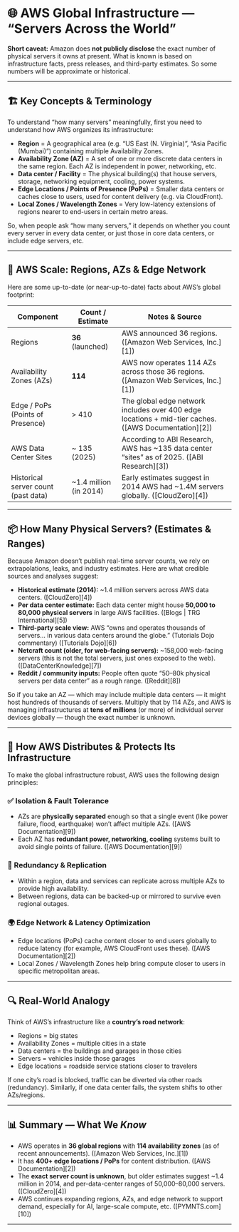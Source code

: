 

# 🌐 AWS Global Infrastructure — “Servers Across the World”

**Short caveat:**
Amazon does **not publicly disclose** the exact number of physical servers it owns at present. What is known is based on infrastructure facts, press releases, and third-party estimates. So some numbers will be approximate or historical.

---

## 🏗️ Key Concepts & Terminology

To understand “how many servers” meaningfully, first you need to understand how AWS organizes its infrastructure:

* **Region** = A geographical area (e.g. “US East (N. Virginia)”, “Asia Pacific (Mumbai)”) containing multiple Availability Zones.
* **Availability Zone (AZ)** = A set of one or more discrete data centers in the same region. Each AZ is independent in power, networking, etc.
* **Data center / Facility** = The physical building(s) that house servers, storage, networking equipment, cooling, power systems.
* **Edge Locations / Points of Presence (PoPs)** = Smaller data centers or caches close to users, used for content delivery (e.g. via CloudFront).
* **Local Zones / Wavelength Zones** = Very low-latency extensions of regions nearer to end-users in certain metro areas.

So, when people ask “how many servers,” it depends on whether you count every server in every data center, or just those in core data centers, or include edge servers, etc.

---

## 📍 AWS Scale: Regions, AZs & Edge Network

Here are some up-to-date (or near-up-to-date) facts about AWS’s global footprint:

| Component                           | Count / Estimate       | Notes & Source                                                                                       |
| ----------------------------------- | ---------------------- | ---------------------------------------------------------------------------------------------------- |
| Regions                             | **36** (launched)      | AWS announced 36 regions. ([Amazon Web Services, Inc.][1])                                           |
| Availability Zones (AZs)            | **114**                | AWS now operates 114 AZs across those 36 regions. ([Amazon Web Services, Inc.][1])                   |
| Edge / PoPs (Points of Presence)    | > 410                  | The global edge network includes over 400 edge locations + mid-tier caches. ([AWS Documentation][2]) |
| AWS Data Center Sites               | ~ 135 (2025)           | According to ABI Research, AWS has ~135 data center “sites” as of 2025. ([ABI Research][3])          |
| Historical server count (past data) | ~1.4 million (in 2014) | Early estimates suggest in 2014 AWS had ~1.4M servers globally. ([CloudZero][4])                     |

---

## 📦 How Many Physical Servers? (Estimates & Ranges)

Because Amazon doesn’t publish real-time server counts, we rely on extrapolations, leaks, and industry estimates. Here are what credible sources and analyses suggest:

* **Historical estimate (2014):** ~1.4 million servers across AWS data centers. ([CloudZero][4])
* **Per data center estimate:** Each data center might house **50,000 to 80,000 physical servers** in large AWS facilities. ([Blogs | TRG International][5])
* **Third-party scale view:** AWS “owns and operates thousands of servers… in various data centers around the globe.” (Tutorials Dojo commentary) ([Tutorials Dojo][6])
* **Netcraft count (older, for web-facing servers):** ~158,000 web-facing servers (this is not the total servers, just ones exposed to the web). ([DataCenterKnowledge][7])
* **Reddit / community inputs:** People often quote “50–80k physical servers per data center” as a rough range. ([Reddit][8])

So if you take an AZ — which may include multiple data centers — it might host hundreds of thousands of servers. Multiply that by 114 AZs, and AWS is managing infrastructures at **tens of millions** (or more) of individual server devices globally — though the exact number is unknown.

---

## 🏢 How AWS Distributes & Protects Its Infrastructure

To make the global infrastructure robust, AWS uses the following design principles:

### ✅ Isolation & Fault Tolerance

* AZs are **physically separated** enough so that a single event (like power failure, flood, earthquake) won’t affect multiple AZs. ([AWS Documentation][9])
* Each AZ has **redundant power, networking, cooling** systems built to avoid single points of failure. ([AWS Documentation][9])

### 🔁 Redundancy & Replication

* Within a region, data and services can replicate across multiple AZs to provide high availability.
* Between regions, data can be backed-up or mirrored to survive even regional outages.

### 🌍 Edge Network & Latency Optimization

* Edge locations (PoPs) cache content closer to end users globally to reduce latency (for example, AWS CloudFront uses these). ([AWS Documentation][2])
* Local Zones / Wavelength Zones help bring compute closer to users in specific metropolitan areas.

---

## 🔍 Real-World Analogy

Think of AWS’s infrastructure like a **country’s road network**:

* Regions = big states
* Availability Zones = multiple cities in a state
* Data centers = the buildings and garages in those cities
* Servers = vehicles inside those garages
* Edge locations = roadside service stations closer to travelers

If one city’s road is blocked, traffic can be diverted via other roads (redundancy). Similarly, if one data center fails, the system shifts to other AZs/regions.

---

## 📊 Summary — What We *Know*

* AWS operates in **36 global regions** with **114 availability zones** (as of recent announcements). ([Amazon Web Services, Inc.][1])
* It has **400+ edge locations / PoPs** for content distribution. ([AWS Documentation][2])
* The **exact server count is unknown**, but older estimates suggest ~1.4 million in 2014, and per-data-center ranges of 50,000–80,000 servers. ([CloudZero][4])
* AWS continues expanding regions, AZs, and edge network to support demand, especially for AI, large-scale compute, etc. ([PYMNTS.com][10])

---